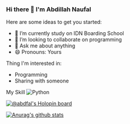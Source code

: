 ### Hi there 👋 I'm Abdillah Naufal 

Here are some ideas to get you started:

- 🔭 I’m currently study on IDN Boarding School
- 👯 I’m looking to collaborate on programming
- 💬 Ask me about anything
- 😄 Pronouns: Yours

Thing I'm interested in:

- Programming
- Sharing with someone

My Skill
![Python](https://img.shields.io/badge/python-3670A0?style=for-the-badge&logo=python&logoColor=ffdd54)

[![@abdfal's Holopin board](https://holopin.me/abdfal)](https://holopin.io/@abdfal)


[![Anurag's github stats](https://github-readme-stats.vercel.app/api?username=abdFal)](https://github.com/abdFal/github-readme-stats)
